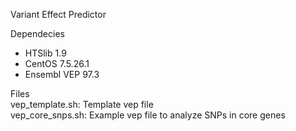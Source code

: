 Variant Effect Predictor

Dependecies
- HTSlib 1.9
- CentOS 7.5.26.1
- Ensembl VEP 97.3



Files      
vep_template.sh: Template vep file     
vep_core_snps.sh: Example vep file to analyze SNPs in core genes

